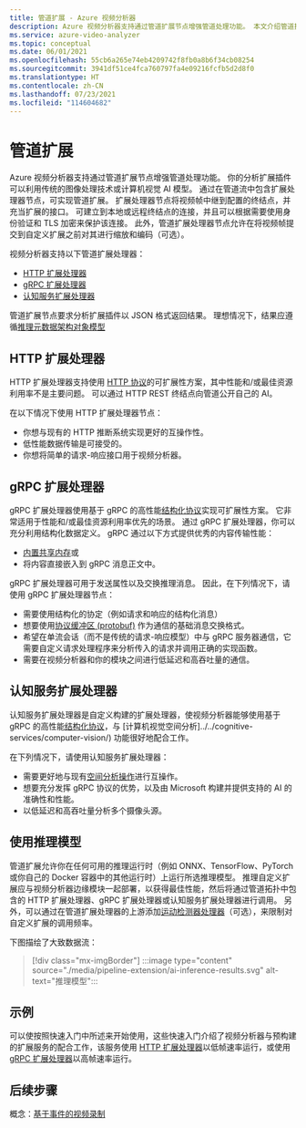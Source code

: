 ```yaml
---
title: 管道扩展 - Azure 视频分析器
description: Azure 视频分析器支持通过管道扩展节点增强管道处理功能。 本文介绍管道扩展节点。
ms.service: azure-video-analyzer
ms.topic: conceptual
ms.date: 06/01/2021
ms.openlocfilehash: 55cb6a265e74eb4209742f8fb0a8b6f34cb08254
ms.sourcegitcommit: 3941df51ce4fca760797fa4e09216fcfb5d2d8f0
ms.translationtype: HT
ms.contentlocale: zh-CN
ms.lasthandoff: 07/23/2021
ms.locfileid: "114604682"
---
```

# <a name="pipeline-extension"></a>管道扩展

Azure 视频分析器支持通过管道扩展节点增强管道处理功能。 你的分析扩展插件可以利用传统的图像处理技术或计算机视觉 AI 模型。 通过在管道流中包含扩展处理器节点，可实现管道扩展。 扩展处理器节点将视频帧中继到配置的终结点，并充当扩展的接口。 可建立到本地或远程终结点的连接，并且可以根据需要使用身份验证和 TLS 加密来保护该连接。 此外，管道扩展处理器节点允许在将视频帧提交到自定义扩展之前对其进行缩放和编码（可选）。

视频分析器支持以下管道扩展处理器：

* [HTTP 扩展处理器](pipeline.md#http-extension-processor) 
* [gRPC 扩展处理器](pipeline.md#grpc-extension-processor)
* [认知服务扩展处理器](pipeline.md#cognitive-services-extension-processor) 
    
管道扩展节点要求分析扩展插件以 JSON 格式返回结果。 理想情况下，结果应遵循[推理元数据架构对象模型](inference-metadata-schema.md)

## <a name="http-extension-processor"></a>HTTP 扩展处理器

HTTP 扩展处理器支持使用 [HTTP 协议](http-extension-protocol.md)的可扩展性方案，其中性能和/或最佳资源利用率不是主要问题。 可以通过 HTTP REST 终结点向管道公开自己的 AI。

在以下情况下使用 HTTP 扩展处理器节点：

* 你想与现有的 HTTP 推断系统实现更好的互操作性。
* 低性能数据传输是可接受的。
* 你想将简单的请求-响应接口用于视频分析器。

## <a name="grpc-extension-processor"></a>gRPC 扩展处理器

gRPC 扩展处理器使用基于 gRPC 的高性能[结构化协议](grpc-extension-protocol.md)实现可扩展性方案。 它非常适用于性能和/或最佳资源利用率优先的场景。 通过 gRPC 扩展处理器，你可以充分利用结构化数据定义。 gRPC 通过以下方式提供优秀的内容传输性能：

* [内置共享内存](https://en.wikipedia.org/wiki/Shared_memory)或
* 将内容直接嵌入到 gRPC 消息正文中。

gRPC 扩展处理器可用于发送属性以及交换推理消息。 因此，在下列情况下，请使用 gRPC 扩展处理器节点：

* 需要使用结构化的协定（例如请求和响应的结构化消息）
* 想要使用[协议缓冲区 (protobuf)](https://developers.google.com/protocol-buffers) 作为通信的基础消息交换格式。
* 希望在单流会话（而不是传统的请求-响应模型）中与 gRPC 服务器通信，它需要自定义请求处理程序来分析传入的请求并调用正确的实现函数。
* 需要在视频分析器和你的模块之间进行低延迟和高吞吐量的通信。

## <a name="cognitive-services-extension-processor"></a>认知服务扩展处理器

认知服务扩展处理器是自定义构建的扩展处理器，使视频分析器能够使用基于 gRPC 的高性能[结构化协议](grpc-extension-protocol.md)，与 [计算机视觉空间分析]../../cognitive-services/computer-vision/) 功能很好地配合工作。 

在下列情况下，请使用认知服务扩展处理器：

* 需要更好地与现有[空间分析操作](../../cognitive-services/computer-vision/intro-to-spatial-analysis-public-preview.md)进行互操作。
* 想要充分发挥 gRPC 协议的优势，以及由 Microsoft 构建并提供支持的 AI 的准确性和性能。
* 以低延迟和高吞吐量分析多个摄像头源。

## <a name="use-your-inferencing-model"></a>使用推理模型

管道扩展允许你在任何可用的推理运行时（例如 ONNX、TensorFlow、PyTorch 或你自己的 Docker 容器中的其他运行时）上运行所选推理模型。 推理自定义扩展应与视频分析器边缘模块一起部署，以获得最佳性能，然后将通过管道拓扑中包含的 HTTP 扩展处理器、gRPC 扩展处理器或认知服务扩展处理器进行调用。 另外，可以通过在管道扩展处理器的上游添加[运动检测器处理器](pipeline.md#motion-detection-processor)（可选），来限制对自定义扩展的调用频率。

下图描绘了大致数据流：

> [!div class="mx-imgBorder"]
> :::image type="content" source="./media/pipeline-extension/ai-inference-results.svg" alt-text="推理模型":::
 
## <a name="samples"></a>示例

可以使按照快速入门中所述来开始使用，这些快速入门介绍了视频分析器与预构建的扩展服务的配合工作，该服务使用 [HTTP 扩展处理器](pipeline.md#http-extension-processor)以低帧速率运行，或使用 [gRPC 扩展处理器](pipeline.md#grpc-extension-processor)以高帧速率运行。


## <a name="next-steps"></a>后续步骤 

概念：[基于事件的视频录制](event-based-video-recording-concept.md)

